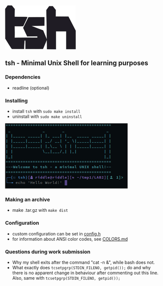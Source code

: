 ![tsh_logo](tsh.png)
## tsh - Minimal Unix Shell for learning purposes

### Dependencies
* readline (optional)

### Installing
* install `tsh` with `sudo make install`
* uninstall with `sudo make uninstall`

![tsh_prompt](prompt.gif)

### Making an archive
* make .tar.gz with `make dist`

### Configuration
* custom configuration can be set in [config.h](config.h)
* for information about ANSI color codes, see [COLORS.md](COLORS.md)

### Questions during work submission
* Why my shell exits after the command "cat -n &", while bash does not.
* What exactly does `tcsetpgrp(STDIN_FILENO, getpid());` do and why there is no apparent change in behaviour after commenting out this line. Also, same with `tcsetpgrp(STDIN_FILENO, getpid());`
